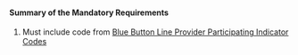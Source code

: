 #### Summary of the Mandatory Requirements

1.  Must include code from [Blue Button Line Provider Participating Indicator Codes](ValueSet-prtcptng-ind-cd.html)